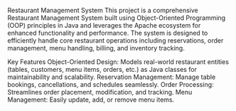 Restaurant Management System
This project is a comprehensive Restaurant Management System built using Object-Oriented Programming (OOP) principles in Java and leverages the Apache ecosystem for enhanced functionality and performance. The system is designed to efficiently handle core restaurant operations including reservations, order management, menu handling, billing, and inventory tracking.

Key Features
Object-Oriented Design: Models real-world restaurant entities (tables, customers, menu items, orders, etc.) as Java classes for maintainability and scalability.
Reservation Management: Manage table bookings, cancellations, and schedules seamlessly.
Order Processing: Streamlines order placement, modification, and tracking.
Menu Management: Easily update, add, or remove menu items.
